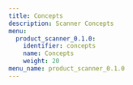 ```yaml
---
title: Concepts
description: Scanner Concepts
menu:
  product_scanner_0.1.0:
    identifier: concepts
    name: Concepts
    weight: 20
menu_name: product_scanner_0.1.0
---
```

